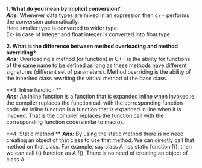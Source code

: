 **1. What do you mean by implicit conversion?**  
***Ans:*** Whenever data types are mixed in an expression then c++ performs the conversion automatically.  
Here smaller type is converted to wider type.  
Ex- in case of integer and float integer is converted into float type.


**2. What is the difference between method overloading and method overriding?**  
***Ans:*** Overloading a method (or function) in C++ is the ability for functions of the same name to be defined as long as these methods have different signatures (different set of parameters). Method overriding is the ability of the inherited class rewriting the virtual method of the base class.


**3. Inline function **  
***Ans:*** An inline function is a function that is expanded inline when invoked.ie. the compiler replaces the function call with the corresponding function code. An inline function is a function that is expanded in line when it is invoked. That is the compiler replaces the function call with the corresponding function code(similar to macro).


**4. Static method **
***Ans:*** By using the static method there is no need creating an object of that class to use that method. We can directly call that method on that class. For example, say class A has static function f(), then we can call f() function as A.f(). There is no need of creating an object of class A.


